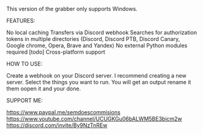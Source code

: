 This version of the grabber only supports Windows.

FEATURES:

No local caching
Transfers via Discord webhook
Searches for authorization tokens in multiple directories (Discord, Discord PTB, Discord Canary, Google chrome, Opera, Brave and Yandex)
No external Python modules required
[todo] Cross-platform support

HOW TO USE:

Create a webhook on your Discord server. I recommend creating a new server.
Select the things you want to run.
You will get an output rename it them oopen it and your done.

SUPPORT ME:

https://www.paypal.me/semdoescommisions
https://www.youtube.com/channel/UCUGKGu06bALWM5BE3bicm2w
https://discord.com/invite/By9NzTnREw
